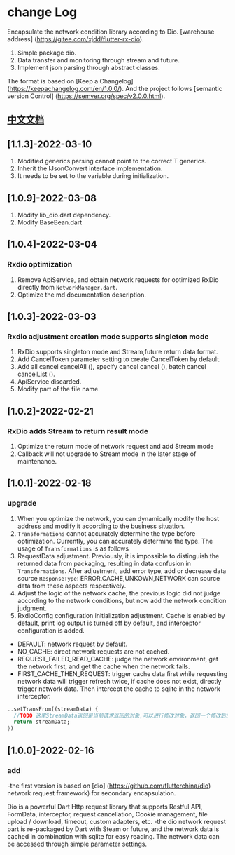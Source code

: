 # change Log

Encapsulate the network condition library according to Dio. [warehouse address] (<https://gitee.com/xjdd/flutter-rx-dio>).

1. Simple package dio.
2. Data transfer and monitoring through stream and future.
3. Implement json parsing through abstract classes.

The format is based on [Keep a Changelog] (<https://keepachangelog.com/en/1.0.0/>).
And the project follows [semantic version Control] (<https://semver.org/spec/v2.0.0.html>).

## [中文文档](/CHANGELOG_cn.md)

## [1.1.3]-2022-03-10

1. Modified generics parsing cannot point to the correct T generics.
2. Inherit the IJsonConvert interface implementation.
3. It needs to be set to the variable during initialization.

## [1.0.9]-2022-03-08

1. Modify lib_dio.dart dependency.
2. Modify BaseBean.dart

## [1.0.4]-2022-03-04

### Rxdio optimization

1. Remove ApiService, and obtain network requests for optimized RxDio directly from `NetworkManager.dart`.
2. Optimize the md documentation description.

## [1.0.3]-2022-03-03

### Rxdio adjustment creation mode supports singleton mode

 1. RxDio supports singleton mode and Stream,future return data format.
 2. Add CancelToken parameter setting to create CancelToken by default.
 3. Add all cancel cancelAll (), specify cancel cancel (), batch cancel cancelList ().
 4. ApiService discarded.
 5. Modify part of the file name.

## [1.0.2]-2022-02-21

### RxDio adds Stream to return result mode

 1. Optimize the return mode of network request and add Stream mode
 2. Callback will not upgrade to Stream mode in the later stage of maintenance.

## [1.0.1]-2022-02-18

### upgrade

 1. When you optimize the network, you can dynamically modify the host address and modify it according to the business situation.
 2. `Transformations` cannot accurately determine the type before optimization. Currently, you can accurately determine the type. The usage of `Transformations` is as follows
 3. RequestData adjustment. Previously, it is impossible to distinguish the returned data from packaging, resulting in data confusion in `Transformations`. After adjustment, add error type, add or decrease data source `ResponseType`: ERROR,CACHE,UNKOWN,NETWORK can source data from these aspects respectively.
 4. Adjust the logic of the network cache, the previous logic did not judge according to the network conditions, but now add the network condition judgment.
 5. RxdioConfig configuration initialization adjustment. Cache is enabled by default, print log output is turned off by default, and interceptor configuration is added.

- DEFAULT: network request by default.
- NO_CACHE: direct network requests are not cached.
- REQUEST_FAILED_READ_CACHE: judge the network environment, get the network first, and get the cache when the network fails.
- FIRST_CACHE_THEN_REQUEST: trigger cache data first while requesting network data will trigger refresh twice, if cache does not exist, directly trigger network data. Then intercept the cache to sqlite in the network interceptor.

```dart
..setTransFrom((streamData) {
  //TODO 这里StreamData返回是当前请求返回的对象,可以进行修改对象，返回一个修改后的对象
  return streamData;
})
```

## [1.0.0]-2022-02-16

### add

-the first version is based on [dio] (<https://github.com/flutterchina/dio>) network request framework) for secondary encapsulation.

Dio is a powerful Dart Http request library that supports Restful API, FormData, interceptor, request cancellation, Cookie management, file upload / download, timeout, custom adapters, etc.
-the dio network request part is re-packaged by Dart with Steam or future, and the network data is cached in combination with sqlite for easy reading. The network data can be accessed through simple parameter settings.
